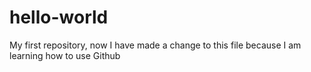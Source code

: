 # hello-world
My first repository, now I have made a change to this file because I am learning how to use Github
